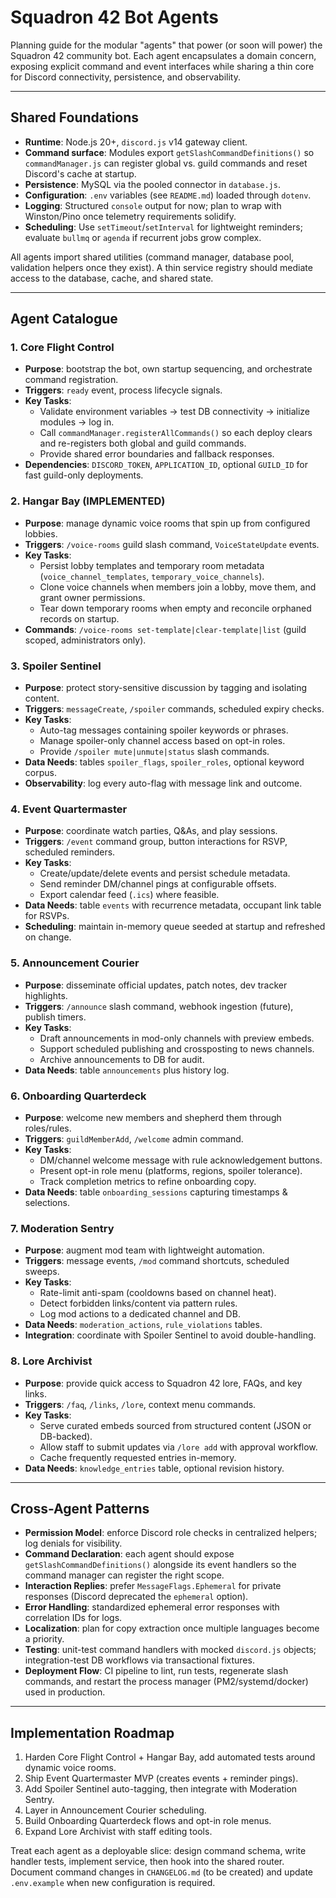 # Squadron 42 Bot Agents

Planning guide for the modular "agents" that power (or soon will power) the Squadron 42 community bot. Each agent encapsulates a domain concern, exposing explicit command and event interfaces while sharing a thin core for Discord connectivity, persistence, and observability.

---

## Shared Foundations
- **Runtime**: Node.js 20+, `discord.js` v14 gateway client.
- **Command surface**: Modules export `getSlashCommandDefinitions()` so `commandManager.js` can register global vs. guild commands and reset Discord's cache at startup.
- **Persistence**: MySQL via the pooled connector in `database.js`.
- **Configuration**: `.env` variables (see `README.md`) loaded through `dotenv`.
- **Logging**: Structured `console` output for now; plan to wrap with Winston/Pino once telemetry requirements solidify.
- **Scheduling**: Use `setTimeout`/`setInterval` for lightweight reminders; evaluate `bullmq` or `agenda` if recurrent jobs grow complex.

All agents import shared utilities (command manager, database pool, validation helpers once they exist). A thin service registry should mediate access to the database, cache, and shared state.

---

## Agent Catalogue

### 1. Core Flight Control
- **Purpose**: bootstrap the bot, own startup sequencing, and orchestrate command registration.
- **Triggers**: `ready` event, process lifecycle signals.
- **Key Tasks**:
  - Validate environment variables -> test DB connectivity -> initialize modules -> log in.
  - Call `commandManager.registerAllCommands()` so each deploy clears and re-registers both global and guild commands.
  - Provide shared error boundaries and fallback responses.
- **Dependencies**: `DISCORD_TOKEN`, `APPLICATION_ID`, optional `GUILD_ID` for fast guild-only deployments.

### 2. Hangar Bay (IMPLEMENTED)
- **Purpose**: manage dynamic voice rooms that spin up from configured lobbies.
- **Triggers**: `/voice-rooms` guild slash command, `VoiceStateUpdate` events.
- **Key Tasks**:
  - Persist lobby templates and temporary room metadata (`voice_channel_templates`, `temporary_voice_channels`).
  - Clone voice channels when members join a lobby, move them, and grant owner permissions.
  - Tear down temporary rooms when empty and reconcile orphaned records on startup.
- **Commands**: `/voice-rooms set-template|clear-template|list` (guild scoped, administrators only).

### 3. Spoiler Sentinel
- **Purpose**: protect story-sensitive discussion by tagging and isolating content.
- **Triggers**: `messageCreate`, `/spoiler` commands, scheduled expiry checks.
- **Key Tasks**:
  - Auto-tag messages containing spoiler keywords or phrases.
  - Manage spoiler-only channel access based on opt-in roles.
  - Provide `/spoiler mute|unmute|status` slash commands.
- **Data Needs**: tables `spoiler_flags`, `spoiler_roles`, optional keyword corpus.
- **Observability**: log every auto-flag with message link and outcome.

### 4. Event Quartermaster
- **Purpose**: coordinate watch parties, Q&As, and play sessions.
- **Triggers**: `/event` command group, button interactions for RSVP, scheduled reminders.
- **Key Tasks**:
  - Create/update/delete events and persist schedule metadata.
  - Send reminder DM/channel pings at configurable offsets.
  - Export calendar feed (`.ics`) where feasible.
- **Data Needs**: table `events` with recurrence metadata, occupant link table for RSVPs.
- **Scheduling**: maintain in-memory queue seeded at startup and refreshed on change.

### 5. Announcement Courier
- **Purpose**: disseminate official updates, patch notes, dev tracker highlights.
- **Triggers**: `/announce` slash command, webhook ingestion (future), publish timers.
- **Key Tasks**:
  - Draft announcements in mod-only channels with preview embeds.
  - Support scheduled publishing and crossposting to news channels.
  - Archive announcements to DB for audit.
- **Data Needs**: table `announcements` plus history log.

### 6. Onboarding Quarterdeck
- **Purpose**: welcome new members and shepherd them through roles/rules.
- **Triggers**: `guildMemberAdd`, `/welcome` admin command.
- **Key Tasks**:
  - DM/channel welcome message with rule acknowledgement buttons.
  - Present opt-in role menu (platforms, regions, spoiler tolerance).
  - Track completion metrics to refine onboarding copy.
- **Data Needs**: table `onboarding_sessions` capturing timestamps & selections.

### 7. Moderation Sentry
- **Purpose**: augment mod team with lightweight automation.
- **Triggers**: message events, `/mod` command shortcuts, scheduled sweeps.
- **Key Tasks**:
  - Rate-limit anti-spam (cooldowns based on channel heat).
  - Detect forbidden links/content via pattern rules.
  - Log mod actions to a dedicated channel and DB.
- **Data Needs**: `moderation_actions`, `rule_violations` tables.
- **Integration**: coordinate with Spoiler Sentinel to avoid double-handling.

### 8. Lore Archivist
- **Purpose**: provide quick access to Squadron 42 lore, FAQs, and key links.
- **Triggers**: `/faq`, `/links`, `/lore`, context menu commands.
- **Key Tasks**:
  - Serve curated embeds sourced from structured content (JSON or DB-backed).
  - Allow staff to submit updates via `/lore add` with approval workflow.
  - Cache frequently requested entries in-memory.
- **Data Needs**: `knowledge_entries` table, optional revision history.

---

## Cross-Agent Patterns
- **Permission Model**: enforce Discord role checks in centralized helpers; log denials for visibility.
- **Command Declaration**: each agent should expose `getSlashCommandDefinitions()` alongside its event handlers so the command manager can register the right scope.
- **Interaction Replies**: prefer `MessageFlags.Ephemeral` for private responses (Discord deprecated the `ephemeral` option).
- **Error Handling**: standardized ephemeral error responses with correlation IDs for logs.
- **Localization**: plan for copy extraction once multiple languages become a priority.
- **Testing**: unit-test command handlers with mocked `discord.js` objects; integration-test DB workflows via transactional fixtures.
- **Deployment Flow**: CI pipeline to lint, run tests, regenerate slash commands, and restart the process manager (PM2/systemd/docker) used in production.

---

## Implementation Roadmap
1. Harden Core Flight Control + Hangar Bay, add automated tests around dynamic voice rooms.
2. Ship Event Quartermaster MVP (creates events + reminder pings).
3. Add Spoiler Sentinel auto-tagging, then integrate with Moderation Sentry.
4. Layer in Announcement Courier scheduling.
5. Build Onboarding Quarterdeck flows and opt-in role menus.
6. Expand Lore Archivist with staff editing tools.

Treat each agent as a deployable slice: design command schema, write handler tests, implement service, then hook into the shared router. Document command changes in `CHANGELOG.md` (to be created) and update `.env.example` when new configuration is required.
